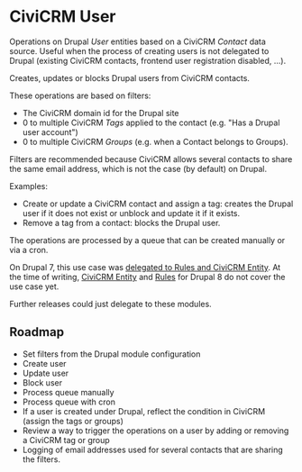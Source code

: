 # CiviCRM User

Operations on Drupal _User_ entities based on a CiviCRM _Contact_ data source.
Useful when the process of creating users is not delegated to Drupal
(existing CiviCRM contacts, frontend user registration disabled, ...).

Creates, updates or blocks Drupal users from CiviCRM contacts.

These operations are based on filters:
- The CiviCRM domain id for the Drupal site
- 0 to multiple CiviCRM _Tags_ applied to the contact 
(e.g. "Has a Drupal user account")
- 0 to multiple CiviCRM _Groups_ (e.g. when a Contact belongs to Groups).

Filters are recommended because CiviCRM allows several contacts
to share the same email address, which is not the case (by default)
on Drupal.

Examples:

- Create or update a CiviCRM contact and assign a tag: 
creates the Drupal user if it does not exist
or unblock and update it if it exists.
- Remove a tag from a contact:
blocks the Drupal user.

The operations are processed by a queue that can be created
manually or via a cron.

On Drupal 7, this use case was 
[delegated to Rules and CiviCRM Entity](https://wiki.civicrm.org/confluence/display/CRMDOC/Creating+a+Drupal+user+for+every+CiviCRM+contact).
At the time of writing, [CiviCRM Entity](https://www.drupal.org/project/civicrm_entity)
and [Rules](https://www.drupal.org/project/rules) for Drupal 8
do not cover the use case yet.

Further releases could just delegate to these modules.

## Roadmap

- Set filters from the Drupal module configuration
- Create user
- Update user
- Block user
- Process queue manually
- Process queue with cron
- If a user is created under Drupal, reflect the condition in CiviCRM
(assign the tags or groups)
- Review a way to trigger the operations on a user by adding or 
removing a CiviCRM tag or group
- Logging of email addresses used for several contacts 
that are sharing the filters.
